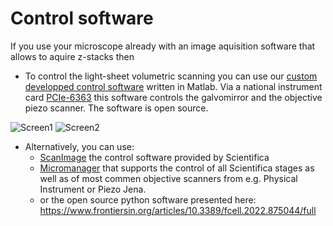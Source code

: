 # Control software

If you use your microscope already with an image aquisition software that allows to aquire z-stacks then 


* To control the light-sheet volumetric scanning you can use our [custom developped control software](https://github.com/LaboJeanPerrin/Lightsheet) written in Matlab. Via a national instrument card [PCIe-6363](https://www.ni.com/fr-fr/support/model.pcie-6363.html) this software controls the galvomirror and the objective piezo scanner. The software is open source. 

![Screen1](https://user-images.githubusercontent.com/38736127/188240052-591e071c-c2ae-4251-a0e8-cf1be3b949b5.PNG)
![Screen2](https://user-images.githubusercontent.com/38736127/188240063-00330c47-2eac-4d3f-bd4d-2ac0d1c1b25f.PNG)

* Alternatively, you can use:
    *  [ScanImage](https://www.scientifica.uk.com/products/vidrio-technologies-scanimage) the control software provided by Scientifica   
    *  [Micromanager](https://micro-manager.org/) that supports the control of all Scientifica stages as well as of most commen objective scanners from e.g. Physical Instrument or Piezo Jena.
    *  or the open source python software presented here: https://www.frontiersin.org/articles/10.3389/fcell.2022.875044/full
